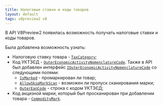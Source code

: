 ```yaml
---
title: Налоговые ставки и коды товаров  
layout: default
tags: v8preview2 v8
---
```


В API V8Preview2 появилась возможность получать налоговые ставки и коды товаров.

Была добавлена возможность узнать:

- Налоговую ставку товара - [`TaxCategory`](https://iiko.github.io/front.api.sdk/v8/html/P_Resto_Front_Api_Data_Assortment_IProduct_TaxCategory.htm);
- Код УКТЗЄД - [`OuterEconomicActivityNomenclatureCode`](https://iiko.github.io/front.api.sdk/v8/html/P_Resto_Front_Api_Data_Assortment_IProduct_OuterEconomicActivityNomenclatureCode.htm). Также в API был добавлен интерфейс [`IOuterEconomicActivityNomenclatureCode`](https://iiko.github.io/front.api.sdk/v8/html/T_Resto_Front_Api_Data_Device_IOuterEconomicActivityNomenclatureCode.htm) со следующими полями:
	- [`IsMarked`](https://iiko.github.io/front.api.sdk/v8/html/P_Resto_Front_Api_Data_Device_IOuterEconomicActivityNomenclatureCode_IsMarked.htm) - промаркирован ли товар;
	- [`AllowSkipMarkScan`](https://iiko.github.io/front.api.sdk/v8/html/P_Resto_Front_Api_Data_Device_IOuterEconomicActivityNomenclatureCode_AllowSkipMarkScan.htm) - возможен ли пропуск сканирования марки;
	- [`OuterEanCode`](https://iiko.github.io/front.api.sdk/v8/html/P_Resto_Front_Api_Data_Device_IOuterEconomicActivityNomenclatureCode_OuterEanCode.htm) - строка с кодом УКТЗЄД;
- Код акцизной марки, который был просканирован при добавлении товара - [`CommodityMark`](https://iiko.github.io/front.api.sdk/v8/html/P_Resto_Front_Api_Data_Device_Tasks_ChequeSale_CommodityMark.htm).